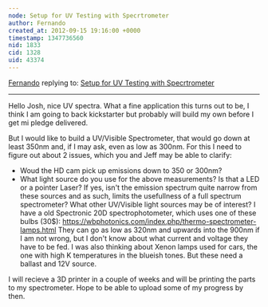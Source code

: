 ```yaml
---
node: Setup for UV Testing with Specrtrometer
author: Fernando
created_at: 2012-09-15 19:16:00 +0000
timestamp: 1347736560
nid: 1833
cid: 1328
uid: 43374
---
```




[Fernando](../profile/Fernando) replying to: [Setup for UV Testing with Specrtrometer](../notes/joshmc/4-28-2012/setup-uv-testing-specrtrometer)

----
Hello Josh, nice UV spectra.
What a fine application this turns out to be, I think I am going to back kickstarter but probably will build my own before I get mi pledge delivered.

But I would like to build a UV/Visible Spectrometer, that would go down at least 350nm and, if I may ask, even as low as 300nm. For this I need to figure out about 2 issues, which you and Jeff may be able to clarify:

* Woud the HD cam pick up emissions down to 350 or 300nm?
* What light source do you use for the above measurements? Is that a LED or a pointer Laser? If yes, isn't the emission spectrum quite narrow from these sources and as such, limits the usefullness of a full spectrum spectrometer? What other UV/Visible light sources may be of interest? I have a old Spectronic 20D spectrophotometer, which uses one of these bulbs (30$):
https://wbphotonics.com/index.php/thermo-spectrometer-lamps.html
They can go as low as 320nm and upwards into the 900nm if I am not wrong, but I don't know about what current and voltage they have to be fed.
I was also thinking about Xenon lamps used for cars, the one with high K temperatures in the blueish tones. But these need a ballast and 12V source.

I will recieve a 3D printer in a couple of weeks and will be printing the parts to my spectrometer. Hope to be able to upload some of my progress by then. 
